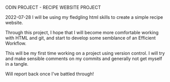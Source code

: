 ODIN PROJECT - RECIPE WEBSITE PROJECT

2022-07-28
I will be using my fledgling html skills to create a simple recipe website.

Through this project, I hope that I will become more comfortable working with HTML
and git, and start to develop some semblance of an Efficient Workflow. 

This will be my first time working on a project using version control. I will try
and make sensible comments on my commits and generally not get myself in a tangle.

Will report back once I've battled through!
